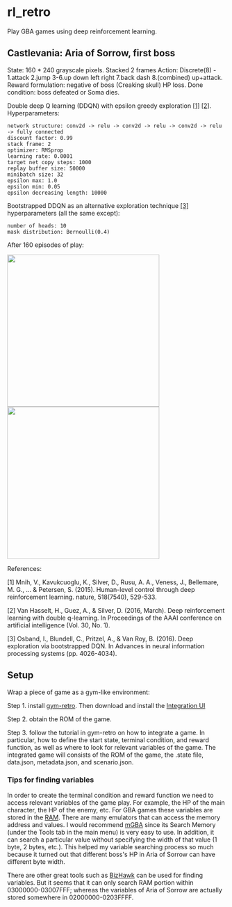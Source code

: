 # rl_retro
Play GBA games using deep reinforcement learning.


## Castlevania: Aria of Sorrow, first boss

State: 160 * 240 grayscale pixels. Stacked 2 frames
Action: Discrete(8) - 1.attack 2.jump 3-6.up down left right 7.back dash 8.(combined) up+attack.
Reward formulation: negative of boss (Creaking skull) HP loss.
Done condition: boss defeated or Soma dies.

Double deep Q learning (DDQN) with epsilon greedy exploration [[1]](#1) [[2]](#2). Hyperparameters:
```
network structure: conv2d -> relu -> conv2d -> relu -> conv2d -> relu -> fully connected
discount factor: 0.99
stack frame: 2
optimizer: RMSprop
learning rate: 0.0001
target net copy steps: 1000
replay buffer size: 50000
minibatch size: 32
epsilon max: 1.0
epsilon min: 0.05
epsilon decreasing length: 10000
```
Bootstrapped DDQN as an alternative exploration technique [[3]](#3) hyperparameters (all the same except):
```
number of heads: 10
mask distribution: Bernoulli(0.4)
```


After 160 episodes of play:
<p float="left">
  <img src="https://user-images.githubusercontent.com/49927412/103485231-b7006400-4da9-11eb-9ae9-cc933da2103b.gif" width="350" />
  <img src="https://user-images.githubusercontent.com/49927412/103485485-8d483c80-4dab-11eb-81cf-890d49ce20d0.png" width="350" />
</p>

References: 

<a id="1">[1]</a> 
Mnih, V., Kavukcuoglu, K., Silver, D., Rusu, A. A., Veness, J., Bellemare, M. G., ... & Petersen, S. (2015). Human-level control through deep reinforcement learning. nature, 518(7540), 529-533.

<a id="2">[2]</a> 
Van Hasselt, H., Guez, A., & Silver, D. (2016, March). Deep reinforcement learning with double q-learning. In Proceedings of the AAAI conference on artificial intelligence (Vol. 30, No. 1).

<a id="3">[3]</a> 
Osband, I., Blundell, C., Pritzel, A., & Van Roy, B. (2016). Deep exploration via bootstrapped DQN. In Advances in neural information processing systems (pp. 4026-4034).

## Setup
Wrap a piece of game as a gym-like environment:

Step 1. install [gym-retro](https://retro.readthedocs.io/en/latest/getting_started.html). Then download and install the [Integration UI](https://retro.readthedocs.io/en/latest/integration.html#the-integration-ui)

Step 2. obtain the ROM of the game.

Step 3. follow the tutorial in gym-retro on how to integrate a game. In particular, how to define the start state, terminal condition, and reward function, as well as where to look for relevant variables of the game. The integrated game will consists of the ROM of the game, the .state file, data.json, metadata.json, and scenario.json.

### Tips for finding variables
In order to create the terminal condition and reward function we need to access relevant variables of the game play. For example, the HP of the main character, the HP of the enemy, etc. For GBA games these variables are stored in the [RAM](https://problemkaputt.de/gbatek.htm#gbamemorymap). There are many emulators that can access the memory address and values. I would recommend [mGBA](https://mgba.io/) since its Search Memory (under the Tools tab in the main menu) is very easy to use. In addition, it can search a particular value without specifying the width of that value (1 byte, 2 bytes, etc.). This helped my variable searching process so much because it turned out that different boss's HP in Aria of Sorrow can have different byte width. 

There are other great tools such as [BizHawk](https://github.com/TASVideos/BizHawk) can be used for finding variables. But it seems that it can only search RAM portion within 03000000-03007FFF; whereas the variables of Aria of Sorrow are actually stored somewhere in 02000000-0203FFFF.




